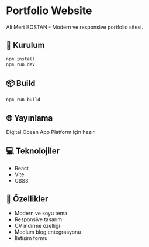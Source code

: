 # Portfolio Website

Ali Mert BOSTAN - Modern ve responsive portfolio sitesi.

## 🚀 Kurulum

```bash
npm install
npm run dev
```

## 📦 Build

```bash
npm run build
```

## 🌐 Yayınlama

Digital Ocean App Platform için hazır.

## 💻 Teknolojiler

- React
- Vite
- CSS3

## 📝 Özellikler

- Modern ve koyu tema
- Responsive tasarım
- CV indirme özelliği
- Medium blog entegrasyonu
- İletişim formu


